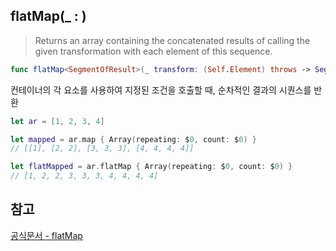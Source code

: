 ## flatMap(\_ : )

> Returns an array containing the concatenated results of calling the given transformation with each element of this sequence.

```swift
func flatMap<SegmentOfResult>(_ transform: (Self.Element) throws -> SegmentOfResult) rethrows -> [SegmentOfResult.Element] where SegmentOfResult : Sequence
```

컨테이너의 각 요소를 사용하여 지정된 조건을 호출할 때, 순차적인 결과의 시퀀스를 반환

```swift
let ar = [1, 2, 3, 4]

let mapped = ar.map { Array(repeating: $0, count: $0) }
// [[1], [2, 2], [3, 3, 3], [4, 4, 4, 4]]

let flatMapped = ar.flatMap { Array(repeating: $0, count: $0) }
// [1, 2, 2, 3, 3, 3, 4, 4, 4, 4]
```

## 참고

[공식문서 - flatMap](<https://developer.apple.com/documentation/swift/string/flatmap(_:)-i3m9>)
